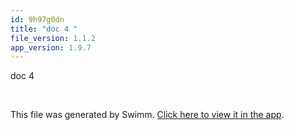 ```yaml
---
id: 9h97g0dn
title: "doc 4 "
file_version: 1.1.2
app_version: 1.9.7
---
```


doc 4

<br/>

This file was generated by Swimm. [Click here to view it in the app](http://localhost:5000/repos/Z2l0aHViJTNBJTNBTm9hUmVwbyUzQSUzQU5vYW96ZXI=/docs/9h97g0dn).
